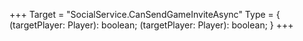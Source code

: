 +++
Target = "SocialService.CanSendGameInviteAsync"
Type = { (targetPlayer: Player): boolean; (targetPlayer: Player): boolean; }
+++
